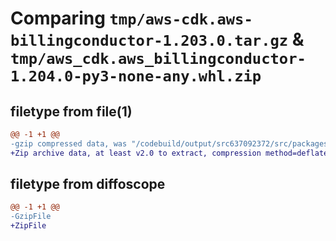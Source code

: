 # Comparing `tmp/aws-cdk.aws-billingconductor-1.203.0.tar.gz` & `tmp/aws_cdk.aws_billingconductor-1.204.0-py3-none-any.whl.zip`

## filetype from file(1)

```diff
@@ -1 +1 @@
-gzip compressed data, was "/codebuild/output/src637092372/src/packages/@aws-cdk/aws-billingconductor/dist/python/aws-cdk.aws-billingconductor-1.203.0.tar", last modified: Wed May 31 18:47:45 2023, max compression
+Zip archive data, at least v2.0 to extract, compression method=deflate
```

## filetype from diffoscope

```diff
@@ -1 +1 @@
-GzipFile
+ZipFile
```

